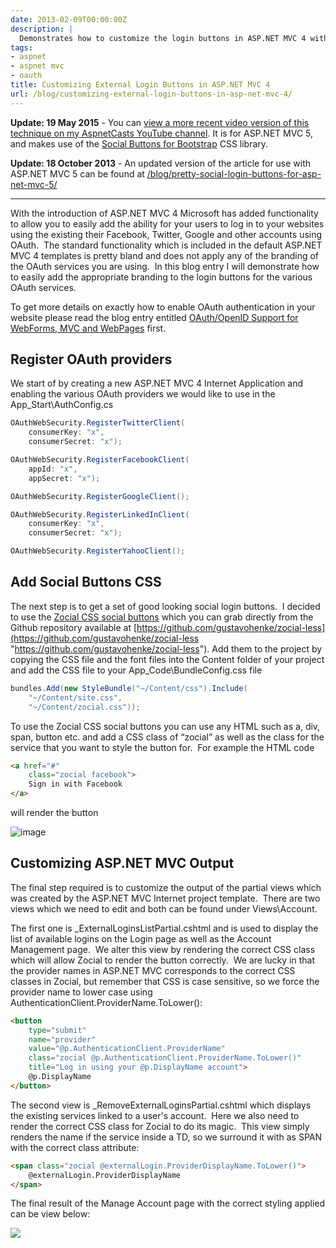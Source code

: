 ```yaml
---
date: 2013-02-09T00:00:00Z
description: |
  Demonstrates how to customize the login buttons in ASP.NET MVC 4 with the look and feel of the various Social Media Networks.
tags:
- aspnet
- aspnet mvc
- oauth
title: Customizing External Login Buttons in ASP.NET MVC 4
url: /blog/customizing-external-login-buttons-in-asp-net-mvc-4/
---
```


**Update: 19 May 2015** - You can [view a more recent video version of this technique on my AspnetCasts YouTube channel](https://www.youtube.com/watch?v=kJiKEAaqnrY). It is for ASP.NET MVC 5, and makes use of the [Social Buttons for Bootstrap](http://lipis.github.io/bootstrap-social/) CSS library. 

**Update: 18 October 2013** - An updated version of the article for use with ASP.NET MVC 5 can be found at [/blog/pretty-social-login-buttons-for-asp-net-mvc-5/](/blog/pretty-social-login-buttons-for-asp-net-mvc-5/)

***

With the introduction of ASP.NET MVC 4 Microsoft has added functionality to allow you to easily add the ability for your users to log in to your websites using the existing their Facebook, Twitter, Google and other accounts using OAuth.  The standard functionality which is included in the default ASP.NET MVC 4 templates is pretty bland and does not apply any of the branding of the OAuth services you are using.  In this blog entry I will demonstrate how to easily add the appropriate branding to the login buttons for the various OAuth services.

To get more details on exactly how to enable OAuth authentication in your website please read the blog entry entitled [OAuth/OpenID Support for WebForms, MVC and WebPages](http://blogs.msdn.com/b/webdev/archive/2012/08/15/oauth-openid-support-for-webforms-mvc-and-webpages.aspx) first.

## Register OAuth providers

We start of by creating a new ASP.NET MVC 4 Internet Application and enabling the various OAuth providers we would like to use in the App_Start\AuthConfig.cs

``` csharp
OAuthWebSecurity.RegisterTwitterClient(
    consumerKey: "x",
    consumerSecret: "x");

OAuthWebSecurity.RegisterFacebookClient(
    appId: "x",
    appSecret: "x");

OAuthWebSecurity.RegisterGoogleClient();

OAuthWebSecurity.RegisterLinkedInClient(
    consumerKey: "x",
    consumerSecret: "x");

OAuthWebSecurity.RegisterYahooClient();
```

## Add Social Buttons CSS

The next step is to get a set of good looking social login buttons.  I decided to use the [Zocial CSS social buttons](http://zocial.smcllns.com/) which you can grab directly from the Github repository available at [https://github.com/gustavohenke/zocial-less](https://github.com/gustavohenke/zocial-less "https://github.com/gustavohenke/zocial-less"). Add them to the project by copying the CSS file and the font files into the Content folder of your project and add the CSS file to your App_Code\BundleConfig.css file

``` csharp
bundles.Add(new StyleBundle("~/Content/css").Include(
    "~/Content/site.css",
    "~/Content/zocial.css"));
```

To use the Zocial CSS social buttons you can use any HTML such as a, div, span, button etc. and add a CSS class of “zocial” as well as the class for the service that you want to style the button for.  For example the HTML code

``` html
<a href="#" 
    class="zocial facebook">
    Sign in with Facebook
</a>
```

will render the button

![](/assets/images/2013/02/image_thumb.png "image")

## Customizing ASP.NET MVC Output

The final step required is to customize the output of the partial views which was created by the ASP.NET MVC Internet project template.  There are two views which we need to edit and both can be found under Views\Account.

The first one is _ExternalLoginsListPartial.cshtml and is used to display the list of available logins on the Login page as well as the Account Management page.  We alter this view by rendering the correct CSS class which will allow Zocial to render the button correctly.  We are lucky in that the provider names in ASP.NET MVC corresponds to the correct CSS classes in Zocial, but remember that CSS is case sensitive, so we force the provider name to lower case using AuthenticationClient.ProviderName.ToLower():

``` html
<button 
    type="submit" 
    name="provider" 
    value="@p.AuthenticationClient.ProviderName" 
    class="zocial @p.AuthenticationClient.ProviderName.ToLower()" 
    title="Log in using your @p.DisplayName account">
    @p.DisplayName
</button>
```

The second view is _RemoveExternalLoginsPartial.cshtml which displays the existing services linked to a user's account.  Here we also need to render the correct CSS class for Zocial to do its magic.  This view simply renders the name if the service inside a TD, so we surround it with as SPAN with the correct class attribute:

``` html
<span class="zocial @externalLogin.ProviderDisplayName.ToLower()">
    @externalLogin.ProviderDisplayName
</span>
```

The final result of the Manage Account page with the correct styling applied can be view below:

![](/assets/images/2013/02/Capture4.png)